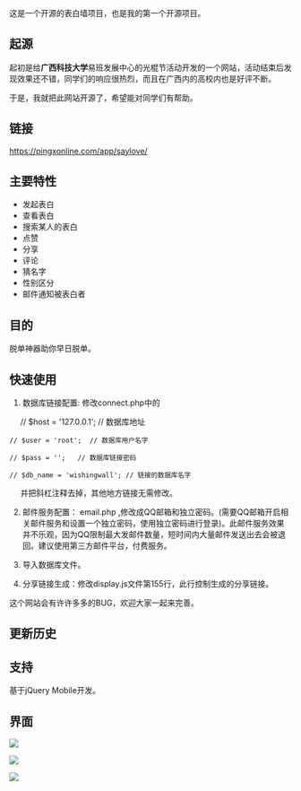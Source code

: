 这是一个开源的表白墙项目，也是我的第一个开源项目。

## 起源
起初是给**广西科技大学**易班发展中心的光棍节活动开发的一个网站，活动结束后发现效果还不错，同学们的响应很热烈，而且在广西内的高校内也是好评不断。

于是，我就把此网站开源了，希望能对同学们有帮助。

## 链接
https://pingxonline.com/app/saylove/

## 主要特性
- 发起表白
- 查看表白
- 搜索某人的表白
- 点赞
- 分享
- 评论
- 猜名字
- 性别区分
- 邮件通知被表白者

## 目的
脱单神器助你早日脱单。

## 快速使用

1. 数据库链接配置:
      修改connect.php中的
      
      // $host = '127.0.0.1'; // 数据库地址
      
	// $user = 'root';  // 数据库用户名字
	
	// $pass = '';   // 数据库链接密码
	
	// $db_name = 'wishingwall'; // 链接的数据库名字
			
      并把斜杠注释去掉，其他地方链接无需修改。
      

2. 邮件服务配置： email.php ,修改成QQ邮箱和独立密码。(需要QQ邮箱开启相关邮件服务和设置一个独立密码，使用独立密码进行登录)。此邮件服务效果并不乐观，因为QQ限制最大发邮件数量，短时间内大量邮件发送出去会被退回。建议使用第三方邮件平台，付费服务。

3. 导入数据库文件。

4. 分享链接生成：修改display.js文件第155行，此行控制生成的分享链接。

这个网站会有许许多多的BUG，欢迎大家一起来完善。

## 更新历史

## 支持
基于jQuery Mobile开发。

## 界面

![](https://pingxonline.com/wp-content/uploads/2017/08/1.png)

![](https://pingxonline.com/wp-content/uploads/2017/08/2.png)

![](https://pingxonline.com/wp-content/uploads/2017/08/3.png)
